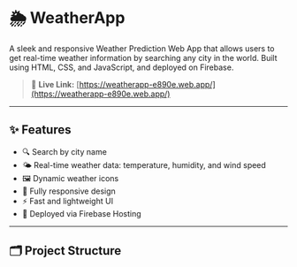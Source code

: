 # 🌦️ WeatherApp

A sleek and responsive Weather Prediction Web App that allows users to get real-time weather information by searching any city in the world. Built using HTML, CSS, and JavaScript, and deployed on Firebase.

> 🔗 **Live Link:** [https://weatherapp-e890e.web.app/](https://weatherapp-e890e.web.app/)

---

## ✨ Features

- 🔍 Search by city name
- 🌤️ Real-time weather data: temperature, humidity, and wind speed
- 🖼️ Dynamic weather icons
- 📱 Fully responsive design
- ⚡ Fast and lightweight UI
- 🚀 Deployed via Firebase Hosting

---

## 🗂️ Project Structure

